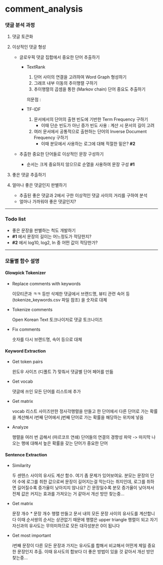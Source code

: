 # comment_analysis

### 댓글 분석 과정

1. 댓글 토큰화

2. 이상적인 댓글 형성

    * 글로우픽 댓글 집합에서 중요한 단어 추출하기
        * TextRank
            1. 단어 사이의 연결을 고려하여 Word Graph 형성하기
            2. 그래프 내부 이동의 추이행렬 구하기
            3. 추이행렬의 곱셈을 통한 (Markov chain) 단어 중요도 추출하기
            
           의문점 : 

        * TF-IDF
            1. 문서에서의 단어의 출현 빈도에 기반한 Term Frequency 구하기
                * 이때 단순 빈도가 아닌 증가 빈도 사용 : 계산 시 문서의 길이 고려
            2. 여러 문서에서 공통적으로 출현하는 단어의 Inverse Document Frequency 구하기
                * 이때 분모에서 사용하는 로그에 대해 적절한 밑은? **#2**

    * 추출한 중요한 단어들로 이상적인 문장 구성하기
        * 순서는 크게 중요하지 않으므로 순열을 사용하여 문장 구성 **#1**
        
3. 좋은 댓글 추출하기

4. 얼마나 좋은 댓글인지 판별하기

    * 추출된 좋은 댓글과 2에서 구한 이상적인 댓글 사이의 거리를 구하여 분석
    * 얼마나 가까워야 좋은 댓글인지?
<hr/>

### Todo list
* 좋은 문장을 판별하는 척도 개발하기
* **#1** 에서 문장의 길이는 어느정도가 적당한지?
* **#2** 에서 log10, log2, ln 중 어떤 값이 적당한가?
<hr/>

### 모듈별 함수 설명

#### Glowpick Tokenizer
* Replace comments with keywords

    이모티콘과 ㅋㅋ 등만 삭제한 댓글에서 브랜드명, 뷰티 관련 속어 등 (tokenize_keywords.csv 파일 참조) 을 숫자로 대체

* Tokenize comments

    Open Korean Text 토크나이저로 댓글 토크나이즈

* Fix comments

    숫자를 다시 브랜드명, 속어 등으로 대체

#### Keyword Extraction
* Get token pairs
    
    윈도우 사이즈 (디폴트 7) 맞춰서 댓글별 단어 페어를 만듦

* Get vocab
    
    댓글에 쓰인 모든 단어를 리스트에 추가
    
* Get matrix
    
    vocab 리스트 사이즈만한 정사각행렬을 만들고 한 단어에서 다른 단어로 가는 확률을 계산해서 i번째 단어에서 j번째 단어로 가는 확률을 해당하는 위치에 넣음

* Analyze
    
    행렬을 여러 번 곱해서 (마르코프 연쇄) 단어들의 연결의 경향성 파악 -> 마지막 나오는 행에 대해서 높은 확률을 갖는 단어가 중요한 단어

#### Sentence Extraction
* Similarity

    두 센텐스 사이의 유사도 계산 함수. 여기 좀 문제가 있어보여요. 분모는 문장의 단어 수에 로그를 취한 값으로써 문장이 길어지는걸 막는다는 취지인데, 로그를 취하면 길어질수록 증가율이 낮아지지 않나요? 긴 문장일수록 분모 증가율이 낮아져서 전체 값은 커지는 효과를 가져오는 거 같아서 개선 방안 찾는중…

* Get matrix

    문장 개수 * 문장 개수 행렬 만들고 문서 내의 모든 문장 사이의 유사도를 계산합니다 이때 순서쌍의 순서는 상관없기 때문에 행렬은 upper triangle 행렬이 되고 자기 자신과의 유사도는 무의미하므로 모든 대각성분은 0이 됩니다

* Get most important

    i번째 문장이 다른 모든 문장과 가지는 유사도를 합해서 비교해서 어떤게 제일 중요한 문장인지 추출. 이때 유사도의 합보다 더 좋은 방법이 있을 것 같아서 개선 방안 찾는중…